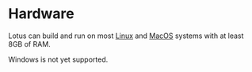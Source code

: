 # Hardware

Lotus can build and run on most [Linux](https://ubuntu.com/) and [MacOS](https://www.apple.com/macos) systems with at least 8GB of RAM.

Windows is not yet supported.
